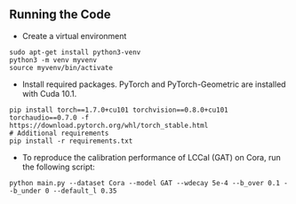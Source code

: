 ## Running the Code
- Create a virtual environment
```
sudo apt-get install python3-venv
python3 -m venv myvenv
source myvenv/bin/activate
```
- Install required packages. PyTorch and PyTorch-Geometric are installed with Cuda 10.1.
```
pip install torch==1.7.0+cu101 torchvision==0.8.0+cu101 torchaudio==0.7.0 -f https://download.pytorch.org/whl/torch_stable.html
# Additional requirements
pip install -r requirements.txt
```
- To reproduce the calibration performance of LCCal (GAT) on Cora, run the following script:
```
python main.py --dataset Cora --model GAT --wdecay 5e-4 --b_over 0.1 --b_under 0 --default_l 0.35
```
